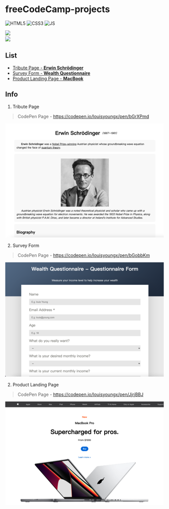 # freeCodeCamp-projects
![HTML5](https://img.shields.io/badge/HTML5-E34F26?style=for-the-badge&logo=html5&logoColor=white)
![CSS3](https://img.shields.io/badge/CSS3-1572B6?style=for-the-badge&logo=css3&logoColor=white)
![JS](https://img.shields.io/badge/JavaScript-F7DF1E?style=for-the-badge&logo=javascript&logoColor=black)
<!-- Github -->
<a href="https://github.com/louisyoungx" target="_blank"> 
<img src="https://img.shields.io/badge/Github-louisyoungx-%2324292F">
</a>
</br>
<!-- Gitee -->
<a href="https://gitee.com/louisyoungx" target="_blank"> 
<img src="https://img.shields.io/badge/Gitee-louisyoungx-%23C71D23">
</a>


##  List
- [Tribute Page - **Erwin Schrödinger**](#tribute-page)
- [Survey Form - **Wealth Questionnaire**](#survey-form)
- [Product Landing Page - **MacBook**](#product-landing-page)

## Info
1. <span id="tribute-page">Tribute Page</span>
> CodePen Page - https://codepen.io/louisyoungx/pen/bGrXPmd

![Tribute Page](./docs/tribute-page.png)


2. <span id="survey-form">Survey Form</span>
> CodePen Page - https://codepen.io/louisyoungx/pen/bGobbKm

![Tribute Page](./docs/survey-form.png)

2. <span id="product-landing-page">Product Landing Page</span>

> CodePen Page - https://codepen.io/louisyoungx/pen/JjrjBBJ

![Tribute Page](./docs/product-landing-page.png)